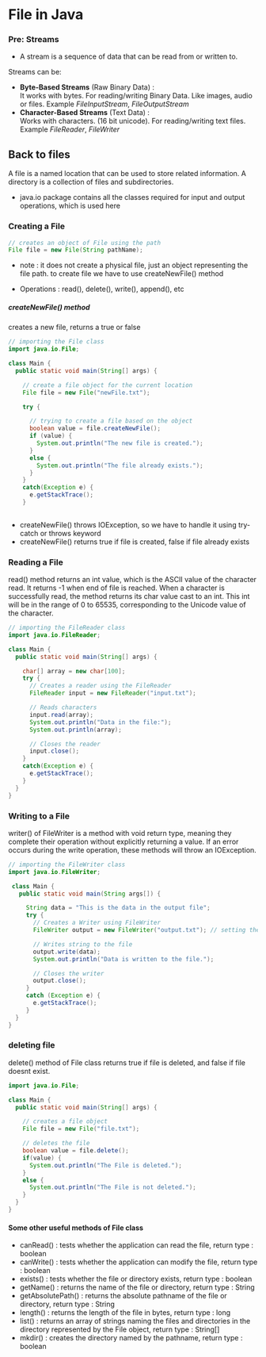 # File in Java

### Pre: Streams
- A stream is a sequence of data that can be read from or written to.

Streams can be:
-    **Byte-Based Streams** (Raw Binary Data) : <br> It works with bytes. For reading/writing Binary Data. Like images, audio or files. 
    Example *FileInputStream*, *FileOutputStream* 
- **Character-Based Streams** (Text Data) : <br> Works with characters. (16 bit unicode). For reading/writing text files. 
    Example *FileReader*, *FileWriter*

## Back to files
A file is a named location that can be used to store related information.
A directory is a collection of files and subdirectories.
<br>
- java.io package contains all the classes required for input and output operations, which is used here

### Creating a File
```java
// creates an object of File using the path 
File file = new File(String pathName);
```

- note : it does not create a physical file, just an object representing the file path. to create file we have to use createNewFile() method

- Operations : read(), delete(), write(), append(), etc

##### createNewFile() method
creates a new file, returns a true or false
```java
// importing the File class
import java.io.File;

class Main {
  public static void main(String[] args) {

    // create a file object for the current location
    File file = new File("newFile.txt");

    try {

      // trying to create a file based on the object
      boolean value = file.createNewFile();
      if (value) {
        System.out.println("The new file is created.");
      }
      else {
        System.out.println("The file already exists.");
      }
    }
    catch(Exception e) {
      e.getStackTrace();
    }
  
```

- createNewFile() throws IOException, so we have to handle it using try-catch or throws keyword
- createNewFile() returns true if file is created, false if file already exists


### Reading a File
read() method returns an int value, which is the ASCII value of the character read. It returns -1 when end of file is reached.
When a character is successfully read, the method returns its char value cast to an int. This int will be in the range of 0 to 65535, corresponding to the Unicode value of the character.
```java
// importing the FileReader class
import java.io.FileReader;

class Main {
  public static void main(String[] args) {

    char[] array = new char[100];
    try {
      // Creates a reader using the FileReader
      FileReader input = new FileReader("input.txt");

      // Reads characters
      input.read(array);
      System.out.println("Data in the file:");
      System.out.println(array);

      // Closes the reader
      input.close();
    }
    catch(Exception e) {
      e.getStackTrace();
    }
  }
}
```


### Writing to a File
writer() of FileWriter is a method with void return type, meaning they complete their operation without explicitly returning a value. If an error occurs during the write operation, these methods will throw an IOException.
```java
// importing the FileWriter class
import java.io.FileWriter;

 class Main {
   public static void main(String args[]) {

     String data = "This is the data in the output file";
     try {
       // Creates a Writer using FileWriter
       FileWriter output = new FileWriter("output.txt"); // setting the second argument to true will append the data to the file instead of overwriting it

       // Writes string to the file
       output.write(data);
       System.out.println("Data is written to the file.");

       // Closes the writer
       output.close();
     }
     catch (Exception e) {
       e.getStackTrace();
     }
  }
}
```


### deleting file
delete() method of File class returns true if file is deleted, and false if file doesnt exist.
```java
import java.io.File;

class Main {
  public static void main(String[] args) {

    // creates a file object
    File file = new File("file.txt");

    // deletes the file
    boolean value = file.delete();
    if(value) {
      System.out.println("The File is deleted.");
    }
    else {
      System.out.println("The File is not deleted.");
    }
  }
}
```

#### Some other useful methods of File class
- canRead() : tests whether the application can read the file, return type : boolean
- canWrite() : tests whether the application can modify the file, return type : boolean
- exists() : tests whether the file or directory exists, return type : boolean
- getName() : returns the name of the file or directory, return type : String
- getAbsolutePath() : returns the absolute pathname of the file or directory, return type : String
- length() : returns the length of the file in bytes, return type : long
- list() : returns an array of strings naming the files and directories in the directory represented by the File object, return type : String[]
- mkdir() : creates the directory named by the pathname, return type : boolean

